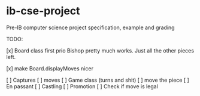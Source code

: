 # ib-cse-project
Pre-IB computer science project specification, example and grading

TODO:

[x] Board class first prio
Bishop pretty much works. Just all the other pieces left.

[x] make Board.displayMoves nicer

[ ] Captures
[ ] moves
[ ] Game class (turns and shit)
[ ] move the piece
[ ] En passant
[ ] Castling
[ ] Promotion
[ ] Check if move is legal
